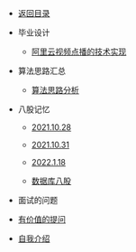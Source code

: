 <!-- _sidebar.md -->
* [返回目录](/README.md)

* 毕业设计
  
  * [阿里云视频点播的技术实现](/docBlog/毕业设计/阿里云视频点播的技术实现.md)

* 算法思路汇总
  * [算法思路分析](/docBlog/算法思路汇总/lc450.md) 
  
* 八股记忆

  * [2021.10.28](/docBlog/面试准备/八股记忆/2021.10.28)

  * [2021.10.31](/docBlog/面试准备/八股记忆/2021.10.31)

  * [2022.1.18](/docBlog/面试准备/八股记忆/2022.1.18)
  * [数据库八股](/docBlog/面试准备/八股记忆/数据库记忆.md)

 * 面试的问题
  * [有价值的提问](/docBlog/面试准备/面试问题/有价值的提问.md)
  * [自我介绍](/docBlog/面试准备/面试问题/自我介绍.md)
    